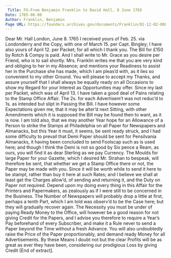 ```yaml
---
 Title: FO-From Benjamin Franklin to David Hall, 8 June 1765
Date: 1765-06-08
Author: Franklin, Benjamin
Page URL: https://founders.archives.gov/documents/Franklin/01-12-02-0082
---
```


Dear Mr. Hall
London, June 8. 1765
I received yours of Feb. 25. via Londonderry and the Copy, with one of March 15. per Capt. Bingley; I have also yours of April 12. per Packet; for all which I thank you. The Bill for £150 by Rotch & Compy is paid. And I shall write to Mr. Grace as you desire per Friend, who is to sail shortly.
Mrs. Franklin writes me that you are very kind and obliging to her in my Absence; and mentions your Readiness to assist her in the Purchase she has made, which I am pleas’d with, as it lies so convenient to my other Ground. You will please to accept my Thanks, and assure yourself that I shall always be equally ready on all Occasions to show my Regard for your Interest as Opportunities may offer.
Since my last per Packet, which was of April 13. I have taken a good deal of Pains relating to the Stamp Office Affair. The 2s. for each Advertisem’t was not reduc’d to 1s. as intended but slipt in Passing the Bill. I have however some Expectations given me, that it may be alter’d next Sitting, with other Amendments which it is supposed the Bill may be found then to want, as it is now.
I am told also, that we may another Year hope for an Allowance of a Person to strike the Stamps at Philadelphia on all Paper for Newspapers and Almanacks, but this Year it must, it seems, be sent ready struck, and I had some difficulty to prevail that Demi Paper should be sent for Pensilvania Almanacks, it having been concluded to send Foolscap such as is used here; and though I think the Demi is not so good by Six pence a Ream, as ours, you will find it as dear Sterling as we pay Currency.
The Moulds for large Paper for your Gazette, which I desired Mr. Strahan to bespeak, will therefore be sent, that whether we get a Stamp Office there or not, the Paper may be made with you. Since it will be worth while to send it here to be stampt, rather than buy it here at such Rates; and I believe we shall at least get the Charges allow’d, of sending and returning it, and the Duty on Paper not required.
Depend upon my doing every thing in this Affair for the Printers and Papermakers, as zealously as if I were still to be concerned in the Business.
The Number of Newspapers will probably drop a little at first, perhaps a tenth Part, which I am told was observ’d to be the Case here; but they will gradually recover again. The Necessity you must be under of paying Ready Money to the Office, will however be a good reason for not giving Credit for the Papers, and I advise you therefore to require a Year’s Pay beforehand of every Subscriber, and make it a Rule never to send a Paper beyond the Time without a fresh Advance.
You will also undoubtedly raise the Price of the Paper proportionably, and demand ready Money for all Advertisements. By these Means I doubt not but the clear Profits will be as great as ever they have been, considering our prodigious Loss by giving Credit [End of extract].

